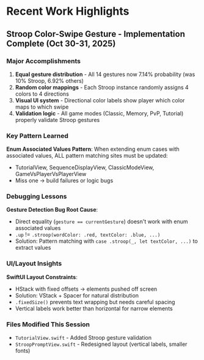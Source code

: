 # Recent Work Highlights

## Stroop Color-Swipe Gesture - Implementation Complete (Oct 30-31, 2025)

### Major Accomplishments
1. **Equal gesture distribution** - All 14 gestures now 7.14% probability (was 10% Stroop, 6.92% others)
2. **Random color mappings** - Each Stroop instance randomly assigns 4 colors to 4 directions
3. **Visual UI system** - Directional color labels show player which color maps to which swipe
4. **Validation logic** - All game modes (Classic, Memory, PvP, Tutorial) properly validate Stroop gestures

### Key Pattern Learned
**Enum Associated Values Pattern**: When extending enum cases with associated values, ALL pattern matching sites must be updated:
- TutorialView, SequenceDisplayView, ClassicModeView, GameVsPlayerVsPlayerView
- Miss one → build failures or logic bugs

### Debugging Lessons
**Gesture Detection Bug Root Cause**:
- Direct equality (`gesture == currentGesture`) doesn't work with enum associated values
- `.up` != `.stroop(wordColor: .red, textColor: .blue, ...)`
- Solution: Pattern matching with `case .stroop(_, let textColor, ...)` to extract values

### UI/Layout Insights
**SwiftUI Layout Constraints**:
- HStack with fixed offsets → elements pushed off screen
- Solution: VStack + Spacer for natural distribution
- `.fixedSize()` prevents text wrapping but needs careful spacing
- Vertical labels work better than horizontal for narrow elements

### Files Modified This Session
- `TutorialView.swift` - Added Stroop gesture validation
- `StroopPromptView.swift` - Redesigned layout (vertical labels, smaller fonts)
